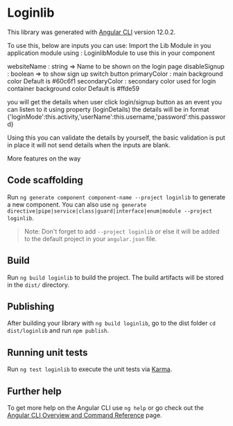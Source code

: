# Loginlib



This library was generated with [Angular CLI](https://github.com/angular/angular-cli) version 12.0.2.

To use this, below are inputs you can use:
Import the Lib Module in you application module using : LoginlibModule
to use this in your component <lib-loginlib></lib-loginlib>

websiteName : string => Name to be shown on the login page
disableSignup : boolean  => to show sign up switch button
primaryColor : main background color Default is #60c6f1
secondaryColor : secondary color used for login container background color  Default is #ffde59

you will get the details when user click login/signup button as an event you can listen to it using property (loginDetails)
the details will be in format 
{'loginMode':this.activity,'userName':this.username,'password':this.password}

Using this you can validate the details by yourself, the basic validation is put in place it will not send details when the inputs are blank.

More features on the way

## Code scaffolding

Run `ng generate component component-name --project loginlib` to generate a new component. You can also use `ng generate directive|pipe|service|class|guard|interface|enum|module --project loginlib`.
> Note: Don't forget to add `--project loginlib` or else it will be added to the default project in your `angular.json` file. 

## Build

Run `ng build loginlib` to build the project. The build artifacts will be stored in the `dist/` directory.

## Publishing

After building your library with `ng build loginlib`, go to the dist folder `cd dist/loginlib` and run `npm publish`.

## Running unit tests

Run `ng test loginlib` to execute the unit tests via [Karma](https://karma-runner.github.io).

## Further help

To get more help on the Angular CLI use `ng help` or go check out the [Angular CLI Overview and Command Reference](https://angular.io/cli) page.
